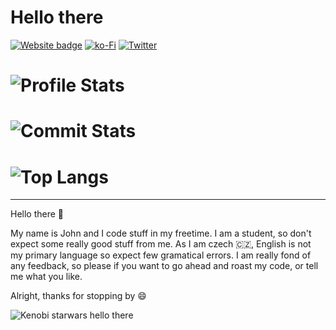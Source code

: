 # Hello there
[![Website badge](https://img.shields.io/static/v1?label=Website&color=pink&message=panjohnny.vercel.app&style=flat-square)](https://panjohnny.vercel.app)
[![ko-Fi](https://img.shields.io/badge/Ko--Fi-PanJohnny%20-hotpink?logo=kofi&logoColor=white)](https://ko-fi.com/H2H8E3DX9)
[![Twitter](https://img.shields.io/twitter/follow/PanJohnny.1?label=Twitter)](https://twitter.com/PanJohnny.1)

# ![Profile Stats](https://github-readme-stats.vercel.app/api?username=PanJohnny&count_private=true&show_icons=true&include_all_commits=true&hide_border=true&theme=tokyonight)

# ![Commit Stats](https://github-readme-streak-stats.herokuapp.com/?user=PanJohnny&hide_border=true&theme=tokyonight)

# ![Top Langs](https://github-readme-stats.vercel.app/api/top-langs/?username=PanJohnny&hide_border=true&theme=tokyonight)

---
Hello there 👋

My name is John and I code stuff in my freetime. I am a student, so don't expect some really good stuff from me.
As I am czech 🇨🇿, English is not my primary language so expect few gramatical errors.
I am really fond of any feedback, so please if you want to go ahead and roast my code, or tell me what you like.

Alright, thanks for stopping by 😄

![Kenobi starwars hello there](https://media4.giphy.com/media/xTiIzJSKB4l7xTouE8/giphy.gif)
